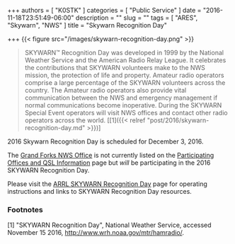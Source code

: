 +++
authors = [ "K0STK" ]
categories = [ "Public Service" ]
date = "2016-11-18T23:51:49-06:00"
description = ""
slug = ""
tags = [ "ARES", "Skywarn", "NWS" ]
title = "Skywarn Recognition Day"

+++
{{< figure src="/images/skywarn-recognition-day.png" >}}

>SKYWARN&trade; Recognition Day was developed in 1999 by the National Weather
>Service and the American Radio Relay League. It celebrates the contributions
>that SKYWARN volunteers make to the NWS mission, the protection of life and
>property. Amateur radio operators comprise a large percentage of the SKYWARN
>volunteers across the country. The Amateur radio operators also provide vital
>communication between the NWS and emergency management if normal
>communications become inoperative. During the SKYWARN Special Event operators
>will visit NWS offices and contact other radio operators across the world.
[[1]({{< relref "post/2016/skywarn-recognition-day.md" >}})]

2016 Skywarn Recognition Day is scheduled for December 3, 2016.
<!--more-->
The [Grand Forks NWS Office](http://www.weather.gov/fgf/) is not
currently listed on the [Participating Offices and QSL
Information](http://www.wrh.noaa.gov/mtr/hamradio/participating_offices.php)
page but *will* be participating in the 2016 SKYWARN Recognition Day.

Please visit the
[ARRL SKYWARN Recognition Day](http://www.arrl.org/skywarn-recognition-day)
page for operating instructions and links to SKYWARN Recognition Day
resources.

### Footnotes

[1] "SKYWARN Recognition Day", National Weather Service,
accessed November 15 2016, http://www.wrh.noaa.gov/mtr/hamradio/.
